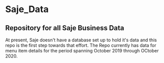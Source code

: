 # Saje_Data
## Repository for all Saje Business Data
At present, Saje doesn't have a database set up to hold it's data and this repo is the first step towards that effort. The Repo currently has data for menu item details for the period spanning October 2019 through OCtober 2020.
